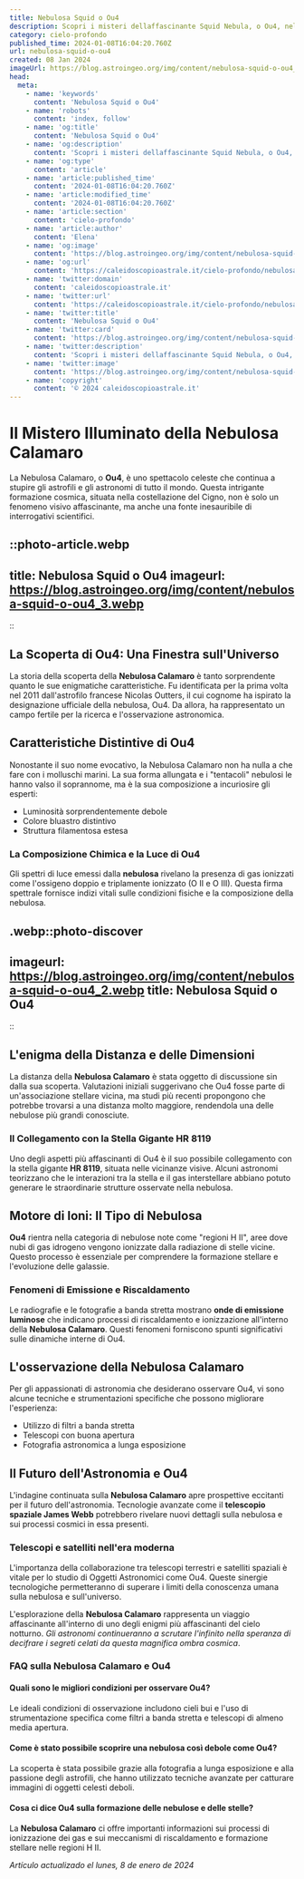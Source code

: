 ```yaml
---
title: Nebulosa Squid o Ou4
description: Scopri i misteri dellaffascinante Squid Nebula, o Ou4, nel nostro articolo esclusivo. Avventure celestiali ti aspettano!
category: cielo-profondo
published_time: 2024-01-08T16:04:20.760Z
url: nebulosa-squid-o-ou4
created: 08 Jan 2024
imageUrl: https://blog.astroingeo.org/img/content/nebulosa-squid-o-ou4_3.webp
head:
  meta:
    - name: 'keywords'
      content: 'Nebulosa Squid o Ou4'
    - name: 'robots'
      content: 'index, follow'
    - name: 'og:title'
      content: 'Nebulosa Squid o Ou4'
    - name: 'og:description'
      content: 'Scopri i misteri dellaffascinante Squid Nebula, o Ou4, nel nostro articolo esclusivo. Avventure celestiali ti aspettano!'
    - name: 'og:type'
      content: 'article'
    - name: 'article:published_time'
      content: '2024-01-08T16:04:20.760Z'
    - name: 'article:modified_time'
      content: '2024-01-08T16:04:20.760Z'
    - name: 'article:section'
      content: 'cielo-profondo'
    - name: 'article:author'
      content: 'Elena'
    - name: 'og:image'
      content: 'https://blog.astroingeo.org/img/content/nebulosa-squid-o-ou4_3.webp'
    - name: 'og:url'
      content: 'https://caleidoscopioastrale.it/cielo-profondo/nebulosa-squid-o-ou4'
    - name: 'twitter:domain'
      content: 'caleidoscopioastrale.it'
    - name: 'twitter:url'
      content: 'https://caleidoscopioastrale.it/cielo-profondo/nebulosa-squid-o-ou4'
    - name: 'twitter:title'
      content: 'Nebulosa Squid o Ou4'
    - name: 'twitter:card'
      content: 'https://blog.astroingeo.org/img/content/nebulosa-squid-o-ou4_3.webp'
    - name: 'twitter:description'
      content: 'Scopri i misteri dellaffascinante Squid Nebula, o Ou4, nel nostro articolo esclusivo. Avventure celestiali ti aspettano!'
    - name: 'twitter:image'
      content: 'https://blog.astroingeo.org/img/content/nebulosa-squid-o-ou4_3.webp'
    - name: 'copyright'
      content: '© 2024 caleidoscopioastrale.it'
---
```

# Il Mistero Illuminato della Nebulosa Calamaro

La Nebulosa Calamaro, o **Ou4**, è uno spettacolo celeste che continua a stupire gli astrofili e gli astronomi di tutto il mondo. Questa intrigante formazione cosmica, situata nella costellazione del Cigno, non è solo un fenomeno visivo affascinante, ma anche una fonte inesauribile di interrogativi scientifici.

::photo-article.webp
---
title: Nebulosa Squid o Ou4
imageurl: https://blog.astroingeo.org/img/content/nebulosa-squid-o-ou4_3.webp
---
::

## La Scoperta di Ou4: Una Finestra sull'Universo

La storia della scoperta della **Nebulosa Calamaro** è tanto sorprendente quanto le sue enigmatiche caratteristiche. Fu identificata per la prima volta nel 2011 dall'astrofilo francese Nicolas Outters, il cui cognome ha ispirato la designazione ufficiale della nebulosa, Ou4. Da allora, ha rappresentato un campo fertile per la ricerca e l'osservazione astronomica.

## Caratteristiche Distintive di Ou4

Nonostante il suo nome evocativo, la Nebulosa Calamaro non ha nulla a che fare con i molluschi marini. La sua forma allungata e i "tentacoli" nebulosi le hanno valso il soprannome, ma è la sua composizione a incuriosire gli esperti:

- Luminosità sorprendentemente debole
- Colore bluastro distintivo
- Struttura filamentosa estesa

### La Composizione Chimica e la Luce di Ou4

Gli spettri di luce emessi dalla **nebulosa** rivelano la presenza di gas ionizzati come l'ossigeno doppio e triplamente ionizzato (O II e O III). Questa firma spettrale fornisce indizi vitali sulle condizioni fisiche e la composizione della nebulosa.

.webp::photo-discover
---
imageurl: https://blog.astroingeo.org/img/content/nebulosa-squid-o-ou4_2.webp
title: Nebulosa Squid o Ou4
---
::

## L'enigma della Distanza e delle Dimensioni

La distanza della **Nebulosa Calamaro** è stata oggetto di discussione sin dalla sua scoperta. Valutazioni iniziali suggerivano che Ou4 fosse parte di un'associazione stellare vicina, ma studi più recenti propongono che potrebbe trovarsi a una distanza molto maggiore, rendendola una delle nebulose più grandi conosciute.

### Il Collegamento con la Stella Gigante HR 8119

Uno degli aspetti più affascinanti di Ou4 è il suo possibile collegamento con la stella gigante **HR 8119**, situata nelle vicinanze visive. Alcuni astronomi teorizzano che le interazioni tra la stella e il gas interstellare abbiano potuto generare le straordinarie strutture osservate nella nebulosa.

## Motore di Ioni: Il Tipo di Nebulosa

**Ou4** rientra nella categoria di nebulose note come "regioni H II", aree dove nubi di gas idrogeno vengono ionizzate dalla radiazione di stelle vicine. Questo processo è essenziale per comprendere la formazione stellare e l'evoluzione delle galassie.

### Fenomeni di Emissione e Riscaldamento

Le radiografie e le fotografie a banda stretta mostrano **onde di emissione luminose** che indicano processi di riscaldamento e ionizzazione all'interno della **Nebulosa Calamaro**. Questi fenomeni forniscono spunti significativi sulle dinamiche interne di Ou4.

## L'osservazione della Nebulosa Calamaro

Per gli appassionati di astronomia che desiderano osservare Ou4, vi sono alcune tecniche e strumentazioni specifiche che possono migliorare l'esperienza:

- Utilizzo di filtri a banda stretta
- Telescopi con buona apertura
- Fotografia astronomica a lunga esposizione

## Il Futuro dell'Astronomia e Ou4

L'indagine continuata sulla **Nebulosa Calamaro** apre prospettive eccitanti per il futuro dell'astronomia. Tecnologie avanzate come il **telescopio spaziale James Webb** potrebbero rivelare nuovi dettagli sulla nebulosa e sui processi cosmici in essa presenti.

### Telescopi e satelliti nell'era moderna

L'importanza della collaborazione tra telescopi terrestri e satelliti spaziali è vitale per lo studio di Oggetti Astronomici come Ou4. Queste sinergie tecnologiche permetteranno di superare i limiti della conoscenza umana sulla nebulosa e sull'universo.

L'esplorazione della **Nebulosa Calamaro** rappresenta un viaggio affascinante all'interno di uno degli enigmi più affascinanti del cielo notturno. *Gli astronomi continueranno a scrutare l'infinito nella speranza di decifrare i segreti celati da questa magnifica ombra cosmica*.

### FAQ sulla Nebulosa Calamaro e Ou4

#### Quali sono le migliori condizioni per osservare Ou4?
Le ideali condizioni di osservazione includono cieli bui e l'uso di strumentazione specifica come filtri a banda stretta e telescopi di almeno media apertura.

#### Come è stato possibile scoprire una nebulosa così debole come Ou4?
La scoperta è stata possibile grazie alla fotografia a lunga esposizione e alla passione degli astrofili, che hanno utilizzato tecniche avanzate per catturare immagini di oggetti celesti deboli.

#### Cosa ci dice Ou4 sulla formazione delle nebulose e delle stelle?
La **Nebulosa Calamaro** ci offre importanti informazioni sui processi di ionizzazione dei gas e sui meccanismi di riscaldamento e formazione stellare nelle regioni H II.

_Artículo actualizado el lunes, 8 de enero de 2024_